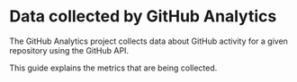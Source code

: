 # Data collected by GitHub Analytics
The GitHub Analytics project collects data about GitHub activity for a given repository using
the GitHub API.

This guide explains the metrics that are being collected.
